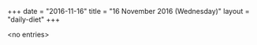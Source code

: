 +++
date = "2016-11-16"
title = "16 November 2016 (Wednesday)"
layout = "daily-diet"
+++

<p>&lt;no entries&gt;</p>